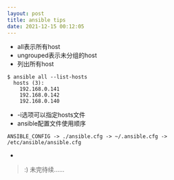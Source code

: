 ```yaml
---
layout: post
title: ansible tips
date: 2021-12-15 00:12:05
---
```


- all表示所有host
- ungrouped表示未分组的host
- 列出所有host

```
$ ansible all --list-hosts
  hosts (3):
    192.168.0.141
    192.168.0.142
    192.168.0.140
```

- -i选项可以指定hosts文件
- ansible配置文件使用顺序

```
ANSIBLE_CONFIG -> ./ansible.cfg -> ~/.ansible.cfg -> /etc/ansible/ansible.cfg
```
- 

> :) 未完待续......
